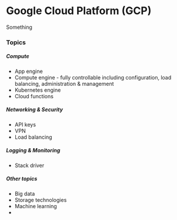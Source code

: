 # Google Cloud Platform \(GCP\)

Something

### Topics

##### Compute

* App engine
* Compute engine - fully controllable including configuration, load balancing, administration & management
* Kubernetes engine
* Cloud functions

##### Networking & Security

* API keys
* VPN
* Load balancing

##### Logging & Monitoring

* Stack driver

##### Other topics

* Big data
* Storage technologies
* Machine learning
* 


